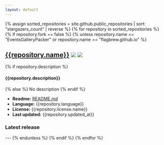 ```yaml
---
layout: default
---
```


<script src="https://code.jquery.com/jquery-3.3.1.min.js"></script>

{% assign sorted_repositories = site.github.public_repositories | sort: "stargazers_count" | reverse %}
{% for repository in sorted_repositories %}
  {% if repository.fork == false %}
  {% unless repository.name == "EventsGalleryPacker" or repository.name == "flagbrew.github.io" %}
  <h2><a href="{{repository.html_url}}">{{repository.name}}</a> <img src="https://img.shields.io/github/downloads/FlagBrew/{{repository.name}}/total.svg"> <img src="https://img.shields.io/github/stars/FlagBrew/{{repository.name}}.svg"></h2>
  {% if repository.description %}
  <h4>{{repository.description}}</h4>
  {% else %}
  No description
  {% endif %}

  <script>
    $.getJSON("https://api.github.com/repos/FlagBrew/{{repository.name}}/readme", function (data) {
      $("#readme{{repository.name}}Id").attr("href", data['_links']['html'])
    });

    $.getJSON("https://api.github.com/repos/FlagBrew/{{repository.name}}/releases", function (data) {
      if ($.isArray(data) && data.length) {
        for (var i in data[0]["assets"]) {
          let asset = data[0]["assets"][i];
          $("#latest{{repository.name}}").append('<li><a href="'+ asset.browser_download_url + '">' + asset.name + '</a></li>');
        }
      }
    });
  </script>

  <ul>
    <li><b>Readme:</b> <a id="readme{{repository.name}}Id" href="README.md">README.md</a></li>
    <li><b>Language:</b> {{repository.language}}</li>
    <li><b>License:</b> {{repository.license.name}}</li>
    <li><b>Last updated:</b> {{repository.updated_at}}</li>
  </ul>
  <h3>Latest release</h3>
  <ul id="latest{{repository.name}}">
  </ul>
  ---
  {% endunless %}
  {% endif %}
{% endfor %}
